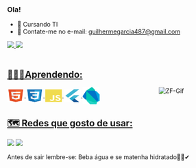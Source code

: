 ### Ola!
- 🌱 Cursando TI 
- 💬 Contate-me no e-mail: guilhermegarcia487@gmail.com

<div align="left">
  <a href="https://github.com/AlmostZF">
  <img height="160cm"src="https://github-readme-stats.vercel.app/api?username=AlmostZF&show_icons=true&theme=tokyonight&include_all_commits=true&count_private=true"/>
   <img height="165em" src="https://github-readme-stats.vercel.app/api/top-langs/?username=AlmostZF&layout=compact&langs_count=7&theme=tokyonight"/>
</div>
  
<div style="display: inline_block"><br>
  
  ## 👨🏿‍💻Aprendendo:
  
  <img align="center" alt="ZF-HTML" height="30" width="40" src="https://raw.githubusercontent.com/devicons/devicon/master/icons/html5/html5-original.svg">
  <img align="center" alt="ZF-CSS" height="30" width="40" src="https://raw.githubusercontent.com/devicons/devicon/master/icons/css3/css3-original.svg">
  <img align="center" alt="ZF-Js" height="30" width="40" src="https://raw.githubusercontent.com/devicons/devicon/master/icons/javascript/javascript-plain.svg">
  <img align="center" alt="ZF-Flutter" height="30" width="40" src="https://raw.githubusercontent.com/devicons/devicon/master/icons/flutter/flutter-original.svg">
  <img align="center" alt="ZF-Dart height="30" width="40" src="https://raw.githubusercontent.com/devicons/devicon/master/icons/dart/dart-original.svg">
  <img align="right" alt="ZF-Gif "height="150" width="150" src="https://pa1.narvii.com/6751/7e947baa8368b886544de4a02e0883de8ba66ee7_hq.gif">
</div>
 
  
 <div>
   
   ## 🗺 Redes que gosto de usar:
   
  <a href= "https://www.reddit.com/user/zereref" target="_blank"> <img src="https://img.shields.io/badge/Reddit-FF4500?style=for-the-badge&logo=reddit&logoColor=white" target="_blank"></a>
  <a href= "https://www.instagram.com/guieu.axx/" target="_blank"> <img src="https://img.shields.io/badge/Instagram-E4405F?style=for-the-badge&logo=instagram&logoColor=white" target="_blank"></a>
</div>
  

 <div aling= "cente">
  Antes de sair lembre-se: Beba água e se matenha hidratado👍🏿✔
  </div>
